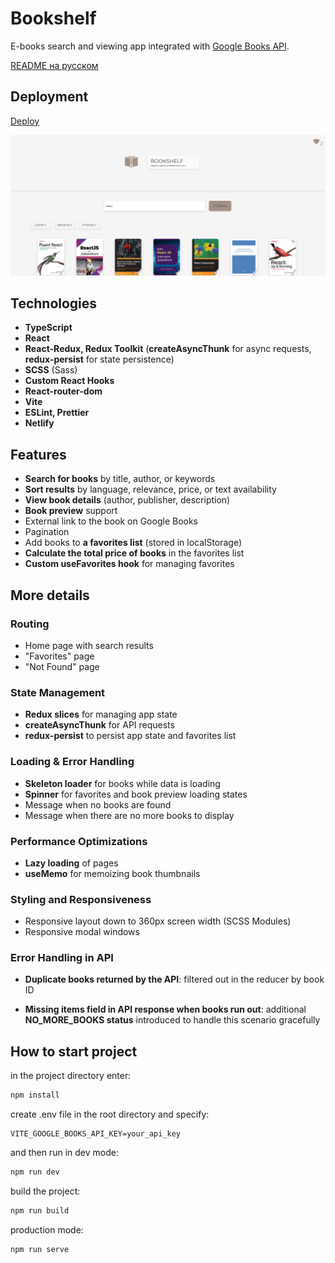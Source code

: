 # Bookshelf

E-books search and viewing app integrated with [Google Books API](https://developers.google.com/books).

[README на русском](./README.ru.md)

## Deployment

[Deploy](https://bookshelfsearch.netlify.app/)

<img src='./src/assets/images/bookshelf_preview.png' alt="preview">

## Technologies

- **TypeScript**
- **React**
- **React-Redux, Redux Toolkit** (**createAsyncThunk** for async requests, **redux-persist** for state persistence)
- **SCSS** (Sass)
- **Custom React Hooks**
- **React-router-dom**
- **Vite**
- **ESLint, Prettier**
- **Netlify**

## Features

- **Search for books** by title, author, or keywords
- **Sort results** by language, relevance, price, or text availability
- **View book details** (author, publisher, description)
- **Book preview** support
- External link to the book on Google Books
- Pagination
- Add books to **a favorites list** (stored in localStorage)
- **Calculate the total price of books** in the favorites list
- **Custom useFavorites hook** for managing favorites

## More details

### Routing

- Home page with search results
- "Favorites" page
- "Not Found" page

### State Management

- **Redux slices** for managing app state
- **createAsyncThunk** for API requests
- **redux-persist** to persist app state and favorites list

### Loading & Error Handling

- **Skeleton loader** for books while data is loading
- **Spinner** for favorites and book preview loading states
- Message when no books are found
- Message when there are no more books to display

### Performance Optimizations

- **Lazy loading** of pages
- **useMemo** for memoizing book thumbnails

### Styling and Responsiveness

- Responsive layout down to 360px screen width (SCSS Modules)
- Responsive modal windows

### Error Handling in API

- **Duplicate books returned by the API**: filtered out in the reducer by book ID

- **Missing items field in API response when books run out**: additional **NO_MORE_BOOKS status** introduced to handle this scenario gracefully

## How to start project

in the project directory enter:

```bash
npm install
```

create .env file in the root directory and specify:

```
VITE_GOOGLE_BOOKS_API_KEY=your_api_key
```

and then run in dev mode:

```bash
npm run dev
```

build the project:

```bash
npm run build
```

production mode:

```bash
npm run serve
```
